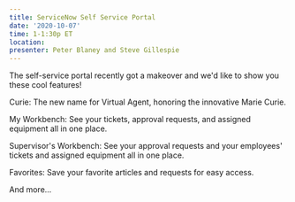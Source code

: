```yaml
---
title: ServiceNow Self Service Portal
date: '2020-10-07'
time: 1-1:30p ET
location:
presenter: Peter Blaney and Steve Gillespie
---
```


The self-service portal recently got a makeover and we'd like to show you these cool features!

Curie: The new name for Virtual Agent, honoring the innovative Marie Curie.

My Workbench: See your tickets, approval requests, and assigned equipment all in one place.

Supervisor's Workbench: See your approval requests and your employees' tickets and assigned equipment all in one place.

Favorites: Save your favorite articles and requests for easy access.

And more...

